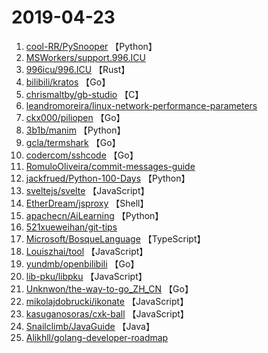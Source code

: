 # 2019-04-23

1. [cool-RR/PySnooper](https://github.com/cool-RR/PySnooper) 【Python】
2. [MSWorkers/support.996.ICU](https://github.com/MSWorkers/support.996.ICU) 
3. [996icu/996.ICU](https://github.com/996icu/996.ICU) 【Rust】
4. [bilibili/kratos](https://github.com/bilibili/kratos) 【Go】
5. [chrismaltby/gb-studio](https://github.com/chrismaltby/gb-studio) 【C】
6. [leandromoreira/linux-network-performance-parameters](https://github.com/leandromoreira/linux-network-performance-parameters) 
7. [ckx000/piliopen](https://github.com/ckx000/piliopen) 【Go】
8. [3b1b/manim](https://github.com/3b1b/manim) 【Python】
9. [gcla/termshark](https://github.com/gcla/termshark) 【Go】
10. [codercom/sshcode](https://github.com/codercom/sshcode) 【Go】
11. [RomuloOliveira/commit-messages-guide](https://github.com/RomuloOliveira/commit-messages-guide) 
12. [jackfrued/Python-100-Days](https://github.com/jackfrued/Python-100-Days) 【Python】
13. [sveltejs/svelte](https://github.com/sveltejs/svelte) 【JavaScript】
14. [EtherDream/jsproxy](https://github.com/EtherDream/jsproxy) 【Shell】
15. [apachecn/AiLearning](https://github.com/apachecn/AiLearning) 【Python】
16. [521xueweihan/git-tips](https://github.com/521xueweihan/git-tips) 
17. [Microsoft/BosqueLanguage](https://github.com/Microsoft/BosqueLanguage) 【TypeScript】
18. [Louiszhai/tool](https://github.com/Louiszhai/tool) 【JavaScript】
19. [yundmb/openbilibili](https://github.com/yundmb/openbilibili) 【Go】
20. [lib-pku/libpku](https://github.com/lib-pku/libpku) 【JavaScript】
21. [Unknwon/the-way-to-go_ZH_CN](https://github.com/Unknwon/the-way-to-go_ZH_CN) 【Go】
22. [mikolajdobrucki/ikonate](https://github.com/mikolajdobrucki/ikonate) 【JavaScript】
23. [kasuganosoras/cxk-ball](https://github.com/kasuganosoras/cxk-ball) 【JavaScript】
24. [Snailclimb/JavaGuide](https://github.com/Snailclimb/JavaGuide) 【Java】
25. [Alikhll/golang-developer-roadmap](https://github.com/Alikhll/golang-developer-roadmap) 
